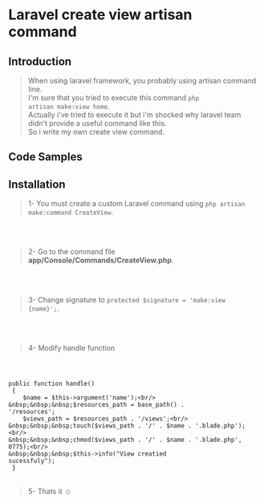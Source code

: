 # Laravel create view artisan command

## Introduction

> When using laravel framework, you probably using artisan command line.
<br/>I'm sure that you tried to execute this command <code>php artisan make:view home</code>.
<br/>Actually i've tried to execute it but i'm shocked why laravel team didn't provide a useful command like this.
<br/> So  i write my own create view command.

## Code Samples



## Installation

> 1- You must create a custom Laravel command using <code>php artisan make:command CreateView</code>.
<br/>
<br/>

> 2- Go to  the command file  <strong>app/Console/Commands/CreateView.php</strong>.
<br/>
<br/>

> 3- Change signature to <code>protected $signature = 'make:view {name}';</code>.
<br/>
<br/>

> 4- Modify handle function<br/>
<code>
    
public function handle()<br/>
    {<br/>
        &nbsp;&nbsp;&nbsp;$name = $this->argument('name');<br/>
        &nbsp;&nbsp;&nbsp;$resources_path = base_path() . '/resources';<br/>
        &nbsp;&nbsp;&nbsp;$views_path = $resources_path . '/views';<br/>
        &nbsp;&nbsp;&nbsp;touch($views_path . '/' . $name . '.blade.php');<br/>
        &nbsp;&nbsp;&nbsp;chmod($views_path . '/' . $name . '.blade.php', 0775);<br/>
        &nbsp;&nbsp;&nbsp;$this->info("View creatied sucessfuly");<br/>
    }
</code>
<br/>
<br/>

> 5- Thats it 	&#x263a;

